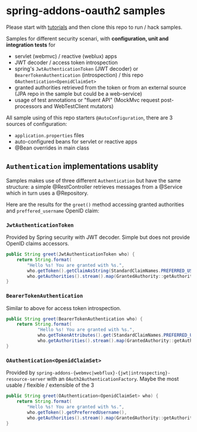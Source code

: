 # spring-addons-oauth2 samples

Please start with [tutorials](https://github.com/ch4mpy/spring-addons/tree/master/samples/tutorials) and then clone this repo to run / hack samples.

Samples for different security scenari, with **configuration, unit and integration tests** for
- servlet (webmvc) / reactive (weblux) apps
- JWT decoder / access token introspection
- spring's `JwtAuthenticationToken` (JWT decoder) or `BearerTokenAuthentication` (introspection) / this repo `OAuthentication<OpenidClaimSet>`
- granted authorities retrieved from the token or from an external source (JPA repo in the sample but could be a web-service)
- usage of test annotations or "fluent API" (MockMvc request post-processors and WebTestClient mutators)

All sample using of this repo starters `@AutoConfiguration`, there are 3 sources of configuration:
- `application.properties` files
- auto-configured beans for servlet or reactive apps
- @Bean overrides in main class

## `Authentication` implementations usablity
Samples makes use of three different `Authentication` but have the same structure: a simple @RestController retrieves messages from a @Service which in turn uses a @Repository.

Here are the results for the `greet()` method accessing granted authorities and `preffered_username` OpenID claim:

### `JwtAuthenticationToken`
Provided by Spring security with JWT decoder. Simple but does not provide OpenID claims accessors.
``` java
public String greet(JwtAuthenticationToken who) {
    return String.format(
        "Hello %s! You are granted with %s.",
        who.getToken().getClaimAsString(StandardClaimNames.PREFERRED_USERNAME),
        who.getAuthorities().stream().map(GrantedAuthority::getAuthority).toList());
}
```

### `BearerTokenAuthentication`
Similar to above for access token introspection.
``` java
public String greet(BearerTokenAuthentication who) {
    return String.format(
            "Hello %s! You are granted with %s.",
            who.getTokenAttributes().get(StandardClaimNames.PREFERRED_USERNAME),
            who.getAuthorities().stream().map(GrantedAuthority::getAuthority).toList());
}
```

### `OAuthentication<OpenidClaimSet>`
Provided by `spring-addons-{webmvc|webflux}-{jwt|introspecting}-resource-server` with an `OAuth2AuthenticationFactory`. Maybe the most usable / flexible / extensible of the 3
``` java
public String greet(OAuthentication<OpenidClaimSet> who) {
    return String.format(
        "Hello %s! You are granted with %s.",
        who.getToken().getPreferredUsername(),
        who.getAuthorities().stream().map(GrantedAuthority::getAuthority).toList());
}
```
